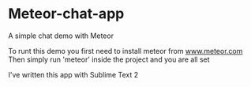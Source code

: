 Meteor-chat-app
===============

A simple chat demo with Meteor

To runt this demo you first need to install meteor from www.meteor.com
Then simply run 'meteor' inside the project and you are all set

I've written this app with Sublime Text 2